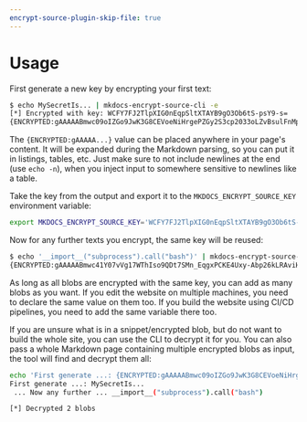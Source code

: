 ```yaml
---
encrypt-source-plugin-skip-file: true
---
```


# Usage

First generate a new key by encrypting your first text:
```bash
$ echo MySecretIs... | mkdocs-encrypt-source-cli -e 
[*] Encrypted with key: WCFY7FJ2TlpXIG0nEqpSltXTAYB9gO3Ob6tS-psY9-s=
{ENCRYPTED:gAAAAABmwc09oIZGo9JwK3G8CEVoeNiHrgePZGy2S3cp2033oLZvBsulFnMpZXk5MJWCi7JVDHtplWoKSNLS1MsaU2CrYaEwQQ==}
```

The `{ENCRYPTED:gAAAAA...}` value can be placed anywhere in your page's content.
It will be expanded during the Markdown parsing, so you can put it in listings, tables, etc.
Just make sure to not include newlines at the end (use `echo -n`), when you inject input to somewhere sensitive to newlines like a table.

Take the key from the output and export it to the `MKDOCS_ENCRYPT_SOURCE_KEY` environment variable:
```bash
export MKDOCS_ENCRYPT_SOURCE_KEY='WCFY7FJ2TlpXIG0nEqpSltXTAYB9gO3Ob6tS-psY9-s='
```

Now for any further texts you encrypt, the same key will be reused:
```bash
$ echo '__import__("subprocess").call("bash")' | mkdocs-encrypt-source-cli -e
{ENCRYPTED:gAAAAABmwc41Y07vVg17WThIso9QDt7SMn_EqgxPCKE4Uxy-Abp26kLRAviHDa-wL5J80F_Fp9anaNVJQoSD_QeljL_br_Npu-eYPN6xUu9pZ4SmDuwW113SfWP0nzzIX1WMNwc8Muej}
```

As long as all blobs are encrypted with the same key, you can add as many blobs as you want. If you edit the website on multiple machines, you need to declare the same value on them too. If you build the website using CI/CD pipelines, you need to add the same variable there too.

If you are unsure what is in a snippet/encrypted blob, but do not want to build the whole site, you can use the CLI to decrypt it for you. You can also pass a whole Markdown page containing multiple encrypted blobs as input, the tool will find and decrypt them all:
```bash
echo 'First generate ...: {ENCRYPTED:gAAAAABmwc09oIZGo9JwK3G8CEVoeNiHrgePZGy2S3cp2033oLZvBsulFnMpZXk5MJWCi7JVDHtplWoKSNLS1MsaU2CrYaEwQQ==} ... Now any further ... {ENCRYPTED:gAAAAABmwc41Y07vVg17WThIso9QDt7SMn_EqgxPCKE4Uxy-Abp26kLRAviHDa-wL5J80F_Fp9anaNVJQoSD_QeljL_br_Npu-eYPN6xUu9pZ4SmDuwW113SfWP0nzzIX1WMNwc8Muej}' | mkdocs-encrypt-source-cli -d
First generate ...: MySecretIs...
 ... Now any further ... __import__("subprocess").call("bash")

[*] Decrypted 2 blobs
```
